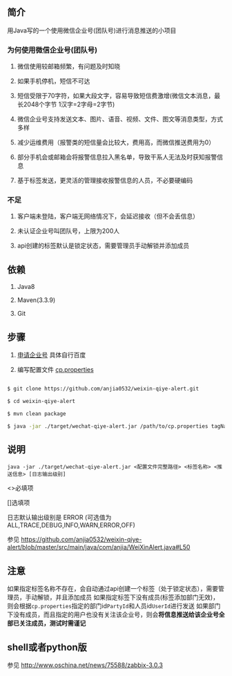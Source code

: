 ## 简介
用Java写的一个使用微信企业号(团队号)进行消息推送的小项目

### 为何使用微信企业号(团队号)

1. 微信使用较邮箱频繁，有问题及时知晓

1. 如果手机停机，短信不可达

1. 短信受限于70字符，如果大段文字，容易导致短信费激增(微信文本消息，最长2048个字节 1汉字=2字母=2字节)

1. 微信企业号支持发送文本、图片、语音、视频、文件、图文等消息类型，方式多样

1. 减少运维费用（报警类的短信量会比较大，费用高，而微信推送费用为0）

1. 部分手机会或邮箱会将报警信息拉入黑名单，导致干系人无法及时获知报警信息

1. 基于标签发送，更灵活的管理接收报警信息的人员，不必要硬编码

### 不足

1. 客户端未登陆，客户端无网络情况下，会延迟接收（但不会丢信息）

1. 未认证企业号叫团队号，上限为200人

1. api创建的标签默认是锁定状态，需要管理员手动解锁并添加成员


## 依赖

1. Java8

1. Maven(3.3.9)

1. Git

## 步骤

1. [申请企业号](https://qy.weixin.qq.com/) 具体自行百度

1. 编写配置文件 [cp.properties](https://raw.githubusercontent.com/anjia0532/weixin-qiye-alert/master/src/main/resources/cp.properties)

```bash

$ git clone https://github.com/anjia0532/weixin-qiye-alert.git

$ cd weixin-qiye-alert

$ mvn clean package

$ java -jar ./target/wechat-qiye-alert.jar /path/to/cp.properties tagName msg INFO

```
## 说明

`java -jar ./target/wechat-qiye-alert.jar <配置文件完整路径> <标签名称> <推送信息> [日志输出级别]`

<>必填项

[]选填项

日志默认输出级别是 ERROR (可选值为 ALL,TRACE,DEBUG,INFO,WARN,ERROR,OFF)

参见 https://github.com/anjia0532/weixin-qiye-alert/blob/master/src/main/java/com/anjia/WeiXinAlert.java#L50

## 注意
如果指定标签名称不存在，会自动通过api创建一个标签（处于锁定状态），需要管理员，手动解锁，并且添加成员
如果指定标签下没有成员(标签添加部门无效)，则会根据`cp.properties`指定的部门id`PartyId`和人员id`UserId`进行发送
如果部门下没有成员，而且指定的用户也没有关注该企业号，则会**将信息推送给该企业号全部已关注成员，测试时需谨记**


## shell或者python版
参见 http://www.oschina.net/news/75588/zabbix-3.0.3